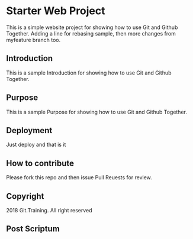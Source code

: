 # Starter Web Project 
This is a simple website project for showing how to use Git and Github Together.
Adding a line for rebasing sample, then more changes from myfeature branch too.
## Introduction
This is a sample Introduction for showing how to use Git and Github Together.

## Purpose
This is a sample Purpose for showing how to use Git and Github Together.

## Deployment
Just deploy and that is it

## How to contribute
Please fork this repo and then issue Pull Reuests for review.

## Copyright
2018 Git.Training. All right reserved

## Post Scriptum
